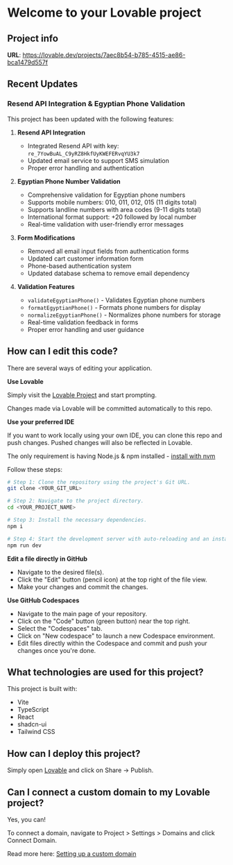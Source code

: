 # Welcome to your Lovable project

## Project info

**URL**: https://lovable.dev/projects/7aec8b54-b785-4515-ae86-bca1479d557f

## Recent Updates

### Resend API Integration & Egyptian Phone Validation

This project has been updated with the following features:

1. **Resend API Integration**
   - Integrated Resend API with key: `re_7YowBuAL_C9yRZ8HkfUyKWEFERvqYU3k7`
   - Updated email service to support SMS simulation
   - Proper error handling and authentication

2. **Egyptian Phone Number Validation**
   - Comprehensive validation for Egyptian phone numbers
   - Supports mobile numbers: 010, 011, 012, 015 (11 digits total)
   - Supports landline numbers with area codes (9-11 digits total)
   - International format support: +20 followed by local number
   - Real-time validation with user-friendly error messages

3. **Form Modifications**
   - Removed all email input fields from authentication forms
   - Updated cart customer information form
   - Phone-based authentication system
   - Updated database schema to remove email dependency

4. **Validation Features**
   - `validateEgyptianPhone()` - Validates Egyptian phone numbers
   - `formatEgyptianPhone()` - Formats phone numbers for display
   - `normalizeEgyptianPhone()` - Normalizes phone numbers for storage
   - Real-time validation feedback in forms
   - Proper error handling and user guidance

## How can I edit this code?

There are several ways of editing your application.

**Use Lovable**

Simply visit the [Lovable Project](https://lovable.dev/projects/7aec8b54-b785-4515-ae86-bca1479d557f) and start prompting.

Changes made via Lovable will be committed automatically to this repo.

**Use your preferred IDE**

If you want to work locally using your own IDE, you can clone this repo and push changes. Pushed changes will also be reflected in Lovable.

The only requirement is having Node.js & npm installed - [install with nvm](https://github.com/nvm-sh/nvm#installing-and-updating)

Follow these steps:

```sh
# Step 1: Clone the repository using the project's Git URL.
git clone <YOUR_GIT_URL>

# Step 2: Navigate to the project directory.
cd <YOUR_PROJECT_NAME>

# Step 3: Install the necessary dependencies.
npm i

# Step 4: Start the development server with auto-reloading and an instant preview.
npm run dev
```

**Edit a file directly in GitHub**

- Navigate to the desired file(s).
- Click the "Edit" button (pencil icon) at the top right of the file view.
- Make your changes and commit the changes.

**Use GitHub Codespaces**

- Navigate to the main page of your repository.
- Click on the "Code" button (green button) near the top right.
- Select the "Codespaces" tab.
- Click on "New codespace" to launch a new Codespace environment.
- Edit files directly within the Codespace and commit and push your changes once you're done.

## What technologies are used for this project?

This project is built with:

- Vite
- TypeScript
- React
- shadcn-ui
- Tailwind CSS

## How can I deploy this project?

Simply open [Lovable](https://lovable.dev/projects/7aec8b54-b785-4515-ae86-bca1479d557f) and click on Share -> Publish.

## Can I connect a custom domain to my Lovable project?

Yes, you can!

To connect a domain, navigate to Project > Settings > Domains and click Connect Domain.

Read more here: [Setting up a custom domain](https://docs.lovable.dev/tips-tricks/custom-domain#step-by-step-guide)